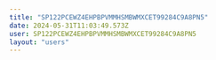```yaml
---
title: "SP122PCEWZ4EHPBPVMMHSMBWMXCET99284C9A8PN5"
date: 2024-05-31T11:03:49.573Z
user: SP122PCEWZ4EHPBPVMMHSMBWMXCET99284C9A8PN5
layout: "users"
---
```

    